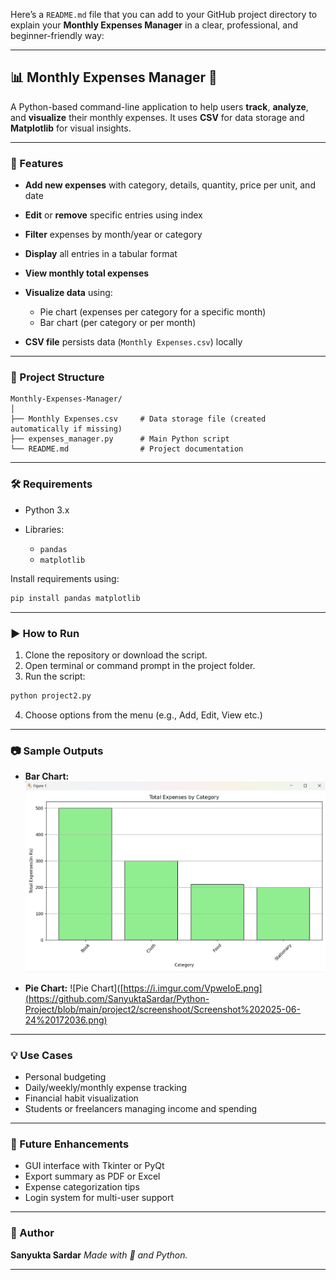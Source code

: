 Here’s a `README.md` file that you can add to your GitHub project directory to explain your **Monthly Expenses Manager** in a clear, professional, and beginner-friendly way:

---

## 📊 Monthly Expenses Manager 🧾

A Python-based command-line application to help users **track**, **analyze**, and **visualize** their monthly expenses. It uses **CSV** for data storage and **Matplotlib** for visual insights.

---

### 🚀 Features

* **Add new expenses** with category, details, quantity, price per unit, and date
* **Edit** or **remove** specific entries using index
* **Filter** expenses by month/year or category
* **Display** all entries in a tabular format
* **View monthly total expenses**
* **Visualize data** using:

  * Pie chart (expenses per category for a specific month)
  * Bar chart (per category or per month)
* **CSV file** persists data (`Monthly Expenses.csv`) locally

---

### 📁 Project Structure

```
Monthly-Expenses-Manager/
│
├── Monthly Expenses.csv     # Data storage file (created automatically if missing)
├── expenses_manager.py      # Main Python script
└── README.md                # Project documentation
```

---

### 🛠 Requirements

* Python 3.x
* Libraries:

  * `pandas`
  * `matplotlib`

Install requirements using:

```bash
pip install pandas matplotlib
```

---

### ▶️ How to Run

1. Clone the repository or download the script.
2. Open terminal or command prompt in the project folder.
3. Run the script:

```bash
python project2.py
```

4. Choose options from the menu (e.g., Add, Edit, View  etc.)

---

### 📷 Sample Outputs

* **Bar Chart:**
  ![Bar Chart](https://github.com/SanyuktaSardar/Python-Project/blob/main/project2/screenshoot/Screenshot%202025-06-24%20172124.png)

* **Pie Chart:**
  ![Pie Chart]([https://i.imgur.com/VpweIoE.png](https://github.com/SanyuktaSardar/Python-Project/blob/main/project2/screenshoot/Screenshot%202025-06-24%20172036.png)

---

### 💡 Use Cases

* Personal budgeting
* Daily/weekly/monthly expense tracking
* Financial habit visualization
* Students or freelancers managing income and spending

---

### 📌 Future Enhancements

* GUI interface with Tkinter or PyQt
* Export summary as PDF or Excel
* Expense categorization tips
* Login system for multi-user support

---

### 🙌 Author

**Sanyukta Sardar**
*Made with 💙 and Python.*

---

